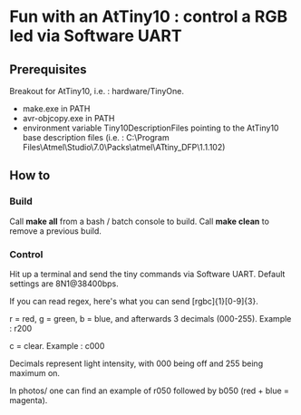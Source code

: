 # Fun with an AtTiny10 : control a RGB led via Software UART



## Prerequisites

Breakout for AtTiny10, i.e. : hardware/TinyOne.

- make.exe in PATH
- avr-objcopy.exe in PATH
- environment variable Tiny10DescriptionFiles pointing to the AtTiny10 
base description files (i.e. : C:\Program Files\Atmel\Studio\7.0\Packs\atmel\ATtiny_DFP\1.1.102)

## How to

### Build

Call **make all** from a bash / batch console to build. Call **make clean** to remove a previous build.

### Control

Hit up a terminal and send the tiny commands via Software UART. Default settings are 8N1@38400bps.

If you can read regex, here's what you can send [rgbc]{1}[0-9]{3}.

r = red, g = green, b = blue, and afterwards 3 decimals (000-255). Example : r200 

c = clear. Example : c000

Decimals represent light intensity, with 000 being off and 255 being maximum on.

In photos/ one can find an example of r050 followed by b050 (red + blue = magenta).